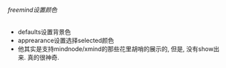 ###### freemind设置颜色

- defaults设置背景色
- apprearance设置选择selected颜色
- 他其实是支持mindnode/xmind的那些花里胡哨的展示的, 但是, 没有show出来. 真的很神奇.

